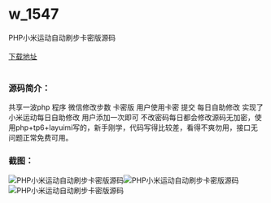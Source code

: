 # w_1547
PHP小米运动自动刷步卡密版源码
<br/></br>
[下载地址](https://www.uuid2.com/1547.html "下载地址")
<br/></br>
<h3>源码简介：</h3>
<p>共享一波php 程序 微信修改步数 卡密版 用户使用卡密 提交 每日自助修改 实现了小米运动每日自助修改 用户添加一次即可 不改密码每日都会修改源码无加密，使用php+tp6+layuimi写的，新手刚学，代码写得比较差，看得不爽勿用，接口无问题正常免费可用。<p>
<h3>截图：</h3>
<img src="https://www.uuid2.com/wp-content/uploads/img/202109/2cf8afd418.png" alt="PHP小米运动自动刷步卡密版源码"><img src="https://www.uuid2.com/wp-content/uploads/img/202109/fab84e6167.png" alt="PHP小米运动自动刷步卡密版源码"><img src="https://www.uuid2.com/wp-content/uploads/img/202109/969912c875.png" alt="PHP小米运动自动刷步卡密版源码">
